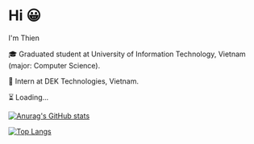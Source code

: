 <!--
**Thien31-UIT/Thien31-UIT** is a ✨ _special_ ✨ repository because its `README.md` (this file) appears on your GitHub profile.

Here are some ideas to get you started:

- 🔭 I’m currently working on ...
- 🌱 I’m currently learning ...
- 👯 I’m looking to collaborate on ...
- 🤔 I’m looking for help with ...
- 💬 Ask me about ...
- 📫 How to reach me: ...
- 😄 Pronouns: ...
- ⚡ Fun fact: ...
-->
# Hi :grinning:

I'm Thien

:mortar_board: Graduated student at University of Information Technology, Vietnam (major: Computer Science).

:briefcase: Intern at DEK Technologies, Vietnam.

:hourglass_flowing_sand: Loading...

[![Anurag's GitHub stats](https://github-readme-stats-sigma-five.vercel.app/api?username=npq-thien&theme=tokyonight&show_icons=true)](https://github.com/anuraghazra/github-readme-stats)


[![Top Langs](https://github-readme-stats-sigma-five.vercel.app/api/top-langs/?username=npq-thien&layout=compact&langs_count=8&theme=tokyonight)](https://github.com/anuraghazra/github-readme-stats)

